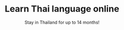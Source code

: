 ---
menu:
    main:
        name: Study online
        weight: 3
        parent: Courses
type: courses
layout: study-online
banner: rakthaionline-2.jpg
title: Learn Thai language online
subtitle: Stay in Thailand for up to 14 months!
textSection: |-
    Are you interested in studying Thai, but not able to join our classes in Bangkok? Going home after a holiday, but you are interested in learning more about Thai culture and language? Did you study with us in Bangkok but need to return home? Do you want to give a gift to someone who already has everything? You can easily join our online classes! All of our courses are also taught online by our experienced teachers. Just drop us a line, and begin your studies from your own living room.

    Please note that only those who study on-site in Bangkok qualify for the Thai ED Visa.
---